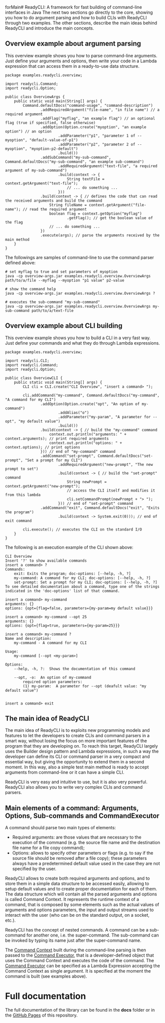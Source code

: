 forMain# ReadyCLI: A framework for fast building of command-line interfaces in Java
The next two sections go directly to the core, showing you how to do argument parsing and how to build CLIs with ReadyCLI through two examples. The other sections, describe the main ideas behind ReadyCLI and introduce the main concepts.

## Overview example about argument parsing
This overview example shows you how to parse command-line arguments.
Just define your arguments and options, then write your code in a Lambda expression that can access them in a ready-to-use data structure.

~~~
package examples.readycli.overview;

import readycli.Command;
import readycli.Option;

public class OverviewArgs {
	public static void main(String[] args) {
		Command.defaultDocs("command-usage", "command-description")
				.addRequiredArgument("file-name", "in file name") // a required argument
				.addFlag("myflag", "an example flag") // an optional flag (true if specified, false otherwise)
				.addOption(Option.create("myoption", "an example option") // an option
						.addParameter("p1", "parameter 1 of --myoption", "default-value-of-p1")
						.addParameter("p2", "parameter 2 of --myoption", "myoption-p2-default")
						.build())
				.addSubCommand("my-sub-command", Command.defaultDocs("my-sub-command", "an example sub-command")
						.addRequiredArgument("text-file", "a required argument of my-sub-command")
						.build(context -> {
							String textFile = context.getArgument("text-file");
							// ... do something ...
						}))
				.build(context -> { // defines the code that can read the received arguments and build the command
					String fileName = context.getArgument("file-name"); // read the required argument
					boolean flag = context.getOption("myflag")
							.getFlag(); // get the boolean value of the flag
					// ... do something ...
				})
				.execute(args); // parse the arguments received by the main method
	}
}
~~~

The followings are samples of command-line to use the command parser defined above:

~~~
# set myflag to true and set parameters of myoption
java -cp overview-args.jar examples.readycli.overview.OverviewArgs path/to/a/file --myflag --myoption "p1 value" p2-value

# show the command help
java -cp overview-args.jar examples.readycli.overview.OverviewArgs ?

# executes the sub-command "my-sub-command"
java -cp overview-args.jar examples.readycli.overview.OverviewArgs my-sub-command path/to/a/text-file

~~~

## Overview example about CLI building
This overview example shows you how to build a CLI in a very fast way.
Just define your commands and what they do through Lambda expressions.

~~~
package examples.readycli.overview;

import readycli.CLI;
import readycli.Command;
import readycli.Option;

public class OverviewCLI {
	public static void main(String[] args) {
		CLI cli = CLI.create("CLI Overview", "insert a command> ");

		cli.addCommand("my-command", Command.defaultDocs("my-command", "A command for my CLI")
				.addOption(Option.create("opt", "An option of my-command")
						.addAlias("o")
						.addParameter("my-param", "A parameter for --opt", "my default value")
						.build())
				.build(context -> { // build the "my-command" command
					context.out.println("arguments: " + context.arguments); // print required arguments
					context.out.println("options: " + context.options); // print options
				})) // end of "my-command" command
				.addCommand("set-prompt", Command.defaultDocs("set-prompt", "Set a prompt for my CLI")
						.addRequiredArgument("new-prompt", "The new prompt to set")
						.build(context -> { // build the "set-prompt" command
							String newPrompt = context.getArgument("new-prompt");
							// access the CLI itself and modifies it from this lambda
							cli.setCommandPrompt(newPrompt + "> ");
						})) // end of "set-prompt" command
				.addCommand("exit", Command.defaultDocs("exit", "Exits the program")
						.build(context -> System.exit(0))); // end of exit command

		cli.execute(); // executes the CLI on the standard I/O
	}
}
~~~

The following is an execution example of the CLI shown above:

~~~
CLI Overview
Insert '?' to show available commands
insert a command> ?
Commands:
	exit: Exits the program; doc-options: [--help, -h, ?]
	my-command: A command for my CLI; doc-options: [--help, -h, ?]
	set-prompt: Set a prompt for my CLI; doc-options: [--help, -h, ?]
To see detailed documentation about a command, type one of the strings indicated in the 'doc-options' list of that command.

insert a command> my-command
arguments: {}
options: {opt={flag=false, parameters={my-param=my default value}}}

insert a command> my-command --opt 25
arguments: {}
options: {opt={flag=true, parameters={my-param=25}}}

insert a command> my-command ?
Name and description:
	my-command - A command for my CLI

Usage:
	my-command [--opt <my-param>]

Options:
	--help, -h, ?:  Shows the documentation of this command

	--opt, -o:  An option of my-command
		required option parameters:
		(1)	my-param:  A parameter for --opt (deafult value: "my default value")


insert a command> exit

~~~

## The main idea of ReadyCLI
The main idea of ReadyCLI is to exploits new programming models and features to let the developers to create CLIs and command parsers in a smart way, without losing the focus on more important features of the program that they are developing on. To reach this target, ReadyCLI largely uses the Builder design pattern and Lambda expressions, in such a way the developer can define its CLI or command parser in a very compact and essential way, but giving the opportunity to extend them in a second moment. In this way, also a simple test main method is ready to accept arguments from command-line or it can have a simple CLI.

ReadyCLI is very easy and intuitive to use, but it is also very powerful. ReadyCLI also allows you to write very complex CLIs and command parsers.

## Main elements of a command: Arguments, Options, Sub-commands and CommandExecutor
A command should parse two main types of elements:

- Required arguments: are those values that are necessary to the execution of the command (e.g. the source file name and the destination file name for a file copy command);
- Options: allows to specify other parameters or flags (e.g. to say if the source file should be removed after a file copy); these parameters always have a predetermined default value used in the case they are not specified by the user.

ReadyCLI allows to create both required arguments and options, and to store them in a simple data structure to be accessed easily, allowing to setup default values and to create proper documentation for each of them. The data structure which will contain all the parsed arguments and options is called Command Context. It represents the runtime context of a command, that is composed by some elements such as the actual values of arguments and options parameters, the input and output streams used to interact with the user (who can be on the standard output, on a socket, etc.).

ReadyCLI has the concept of nested commands. A command can be a sub-command for another one, i.e. the super-command. The sub-command can be invoked by typing its name just after the super-command name.

The [Command Context](https://sv-giampa.github.io/ReadyCLI/readycli/CommandContext.html) built during the command-line parsing is then passed to the [Command Executor](https://sv-giampa.github.io/ReadyCLI/readycli/CommandExecutor.html), that is a developer-defined object that uses the Command Context and executes the code of the command. The [Command Executor](https://sv-giampa.github.io/ReadyCLI/readycli/CommandExecutor.html) can be specified as a Lambda Expression accepting the Command Context as single argument. It is specified at the moment the command is built (see examples above).

# Full documentation
The full documentation of the library can be found in the  __docs__  folder or in the [GitHub Pages](https://sv-giampa.github.io/ReadyCLI/index.html) of this repository.
